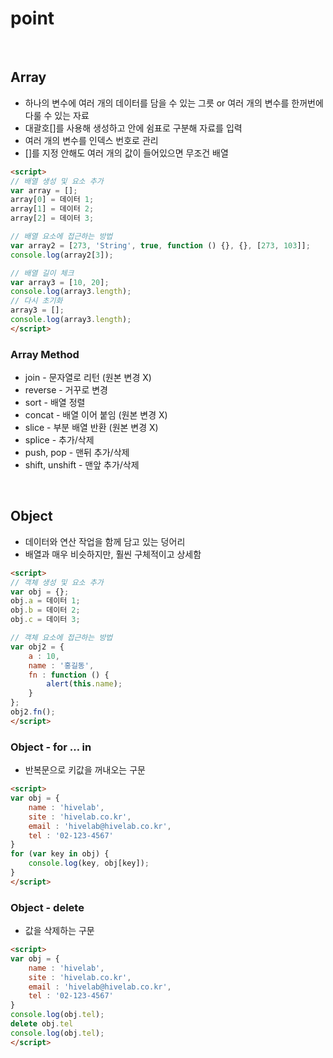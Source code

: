 # point
<br>

## Array
* 하나의 변수에 여러 개의 데이터를 담을 수 있는 그릇 or 여러 개의 변수를 한꺼번에 다룰 수 있는 자료
* 대괄호[]를 사용해 생성하고 안에 쉼표로 구분해 자료를 입력
* 여러 개의 변수를 인덱스 번호로 관리
* []를 지정 안해도 여러 개의 값이 들어있으면 무조건 배열

```html
<script>
// 배열 생성 및 요소 추가
var array = [];
array[0] = 데이터 1;
array[1] = 데이터 2;
array[2] = 데이터 3;

// 배열 요소에 접근하는 방법
var array2 = [273, 'String', true, function () {}, {}, [273, 103]];
console.log(array2[3]);

// 배열 길이 체크
var array3 = [10, 20];
console.log(array3.length);
// 다시 초기화
array3 = [];
console.log(array3.length);
</script>
```

### Array Method
* join - 문자열로 리턴 (원본 변경 X)
* reverse - 거꾸로 변경
* sort - 배열 정렬
* concat - 배열 이어 붙임 (원본 변경 X)
* slice - 부분 배열 반환 (원본 변경 X)
* splice - 추가/삭제
* push, pop - 맨뒤 추가/삭제
* shift, unshift - 맨앞 추가/삭제
<br>

## Object
* 데이터와 연산 작업을 함께 담고 있는 덩어리
* 배열과 매우 비슷하지만, 훨씬 구체적이고 상세함

```html
<script>
// 객체 생성 및 요소 추가
var obj = {};
obj.a = 데이터 1;
obj.b = 데이터 2;
obj.c = 데이터 3;

// 객체 요소에 접근하는 방법
var obj2 = {
    a : 10,
    name : '홍길동',
    fn : function () {
        alert(this.name);
    }
};
obj2.fn();
</script>
```

### Object - for … in
* 반복문으로 키값을 꺼내오는 구문

```html
<script>
var obj = {
    name : 'hivelab',
    site : 'hivelab.co.kr',
    email : 'hivelab@hivelab.co.kr',
    tel : '02-123-4567'
}
for (var key in obj) {
    console.log(key, obj[key]);
}
</script>
```

### Object - delete
* 값을 삭제하는 구문

```html
<script>
var obj = {
    name : 'hivelab',
    site : 'hivelab.co.kr',
    email : 'hivelab@hivelab.co.kr',
    tel : '02-123-4567'
}
console.log(obj.tel);
delete obj.tel
console.log(obj.tel);
</script>
```
